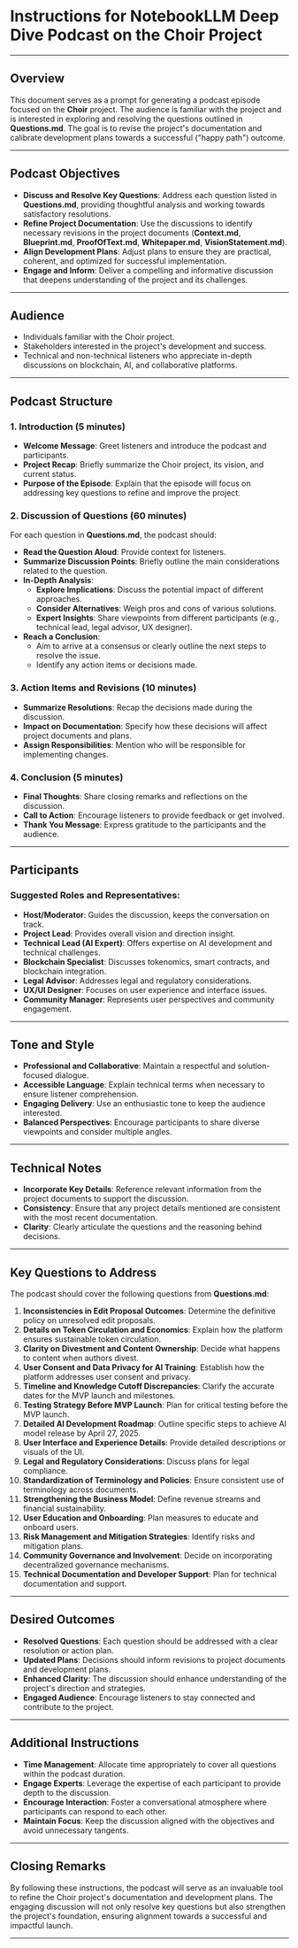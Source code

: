# **Instructions for NotebookLLM Deep Dive Podcast on the Choir Project**

---

## **Overview**

This document serves as a prompt for generating a podcast episode focused on the **Choir** project. The audience is familiar with the project and is interested in exploring and resolving the questions outlined in **Questions.md**. The goal is to revise the project's documentation and calibrate development plans towards a successful ("happy path") outcome.

---

## **Podcast Objectives**

- **Discuss and Resolve Key Questions**: Address each question listed in **Questions.md**, providing thoughtful analysis and working towards satisfactory resolutions.
- **Refine Project Documentation**: Use the discussions to identify necessary revisions in the project documents (**Context.md**, **Blueprint.md**, **ProofOfText.md**, **Whitepaper.md**, **VisionStatement.md**).
- **Align Development Plans**: Adjust plans to ensure they are practical, coherent, and optimized for successful implementation.
- **Engage and Inform**: Deliver a compelling and informative discussion that deepens understanding of the project and its challenges.

---

## **Audience**

- Individuals familiar with the Choir project.
- Stakeholders interested in the project's development and success.
- Technical and non-technical listeners who appreciate in-depth discussions on blockchain, AI, and collaborative platforms.

---

## **Podcast Structure**

### **1. Introduction (5 minutes)**

- **Welcome Message**: Greet listeners and introduce the podcast and participants.
- **Project Recap**: Briefly summarize the Choir project, its vision, and current status.
- **Purpose of the Episode**: Explain that the episode will focus on addressing key questions to refine and improve the project.

### **2. Discussion of Questions (60 minutes)**

For each question in **Questions.md**, the podcast should:

- **Read the Question Aloud**: Provide context for listeners.
- **Summarize Discussion Points**: Briefly outline the main considerations related to the question.
- **In-Depth Analysis**:
  - **Explore Implications**: Discuss the potential impact of different approaches.
  - **Consider Alternatives**: Weigh pros and cons of various solutions.
  - **Expert Insights**: Share viewpoints from different participants (e.g., technical lead, legal advisor, UX designer).
- **Reach a Conclusion**:
  - Aim to arrive at a consensus or clearly outline the next steps to resolve the issue.
  - Identify any action items or decisions made.

### **3. Action Items and Revisions (10 minutes)**

- **Summarize Resolutions**: Recap the decisions made during the discussion.
- **Impact on Documentation**: Specify how these decisions will affect project documents and plans.
- **Assign Responsibilities**: Mention who will be responsible for implementing changes.

### **4. Conclusion (5 minutes)**

- **Final Thoughts**: Share closing remarks and reflections on the discussion.
- **Call to Action**: Encourage listeners to provide feedback or get involved.
- **Thank You Message**: Express gratitude to the participants and the audience.

---

## **Participants**

### **Suggested Roles and Representatives**:

- **Host/Moderator**: Guides the discussion, keeps the conversation on track.
- **Project Lead**: Provides overall vision and direction insight.
- **Technical Lead (AI Expert)**: Offers expertise on AI development and technical challenges.
- **Blockchain Specialist**: Discusses tokenomics, smart contracts, and blockchain integration.
- **Legal Advisor**: Addresses legal and regulatory considerations.
- **UX/UI Designer**: Focuses on user experience and interface issues.
- **Community Manager**: Represents user perspectives and community engagement.

---

## **Tone and Style**

- **Professional and Collaborative**: Maintain a respectful and solution-focused dialogue.
- **Accessible Language**: Explain technical terms when necessary to ensure listener comprehension.
- **Engaging Delivery**: Use an enthusiastic tone to keep the audience interested.
- **Balanced Perspectives**: Encourage participants to share diverse viewpoints and consider multiple angles.

---

## **Technical Notes**

- **Incorporate Key Details**: Reference relevant information from the project documents to support the discussion.
- **Consistency**: Ensure that any project details mentioned are consistent with the most recent documentation.
- **Clarity**: Clearly articulate the questions and the reasoning behind decisions.

---

## **Key Questions to Address**

The podcast should cover the following questions from **Questions.md**:

1. **Inconsistencies in Edit Proposal Outcomes**: Determine the definitive policy on unresolved edit proposals.
2. **Details on Token Circulation and Economics**: Explain how the platform ensures sustainable token circulation.
3. **Clarity on Divestment and Content Ownership**: Decide what happens to content when authors divest.
4. **User Consent and Data Privacy for AI Training**: Establish how the platform addresses user consent and privacy.
5. **Timeline and Knowledge Cutoff Discrepancies**: Clarify the accurate dates for the MVP launch and milestones.
6. **Testing Strategy Before MVP Launch**: Plan for critical testing before the MVP launch.
7. **Detailed AI Development Roadmap**: Outline specific steps to achieve AI model release by April 27, 2025.
8. **User Interface and Experience Details**: Provide detailed descriptions or visuals of the UI.
9. **Legal and Regulatory Considerations**: Discuss plans for legal compliance.
10. **Standardization of Terminology and Policies**: Ensure consistent use of terminology across documents.
11. **Strengthening the Business Model**: Define revenue streams and financial sustainability.
12. **User Education and Onboarding**: Plan measures to educate and onboard users.
13. **Risk Management and Mitigation Strategies**: Identify risks and mitigation plans.
14. **Community Governance and Involvement**: Decide on incorporating decentralized governance mechanisms.
15. **Technical Documentation and Developer Support**: Plan for technical documentation and support.

---

## **Desired Outcomes**

- **Resolved Questions**: Each question should be addressed with a clear resolution or action plan.
- **Updated Plans**: Decisions should inform revisions to project documents and development plans.
- **Enhanced Clarity**: The discussion should enhance understanding of the project's direction and strategies.
- **Engaged Audience**: Encourage listeners to stay connected and contribute to the project.

---

## **Additional Instructions**

- **Time Management**: Allocate time appropriately to cover all questions within the podcast duration.
- **Engage Experts**: Leverage the expertise of each participant to provide depth to the discussion.
- **Encourage Interaction**: Foster a conversational atmosphere where participants can respond to each other.
- **Maintain Focus**: Keep the discussion aligned with the objectives and avoid unnecessary tangents.

---

## **Closing Remarks**

By following these instructions, the podcast will serve as an invaluable tool to refine the Choir project's documentation and development plans. The engaging discussion will not only resolve key questions but also strengthen the project's foundation, ensuring alignment towards a successful and impactful launch.

---
